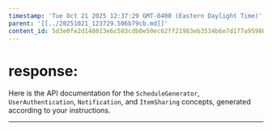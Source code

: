 ```yaml
---
timestamp: 'Tue Oct 21 2025 12:37:29 GMT-0400 (Eastern Daylight Time)'
parent: '[[../20251021_123729.506b79cb.md]]'
content_id: 5d3e0fe2d148013e6c503cdb0e50ec62ff21983eb3534b6e7d177a9598081fed
---
```


# response:

Here is the API documentation for the `ScheduleGenerator`, `UserAuthentication`, `Notification`, and `ItemSharing` concepts, generated according to your instructions.

***
